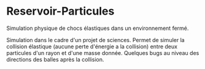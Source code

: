 # Reservoir-Particules
Simulation physique de chocs élastiques dans un environnement fermé.

Simulation dans le cadre d'un projet de sciences. 
Permet de simuler la collision élastique (aucune perte d'énergie a la collision) entre deux particules d'un rayon et d'une masse donnée.
Quelques bugs au niveau des directions des balles après la collision.
